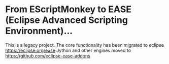 From EScriptMonkey to EASE (Eclipse Advanced Scripting Environment)...
=============

This is a legacy project.
The core functionality has been migrated to eclipse https://eclipse.org/ease
Jython and other engines moved to https://github.com/eclipse-ease-addons

